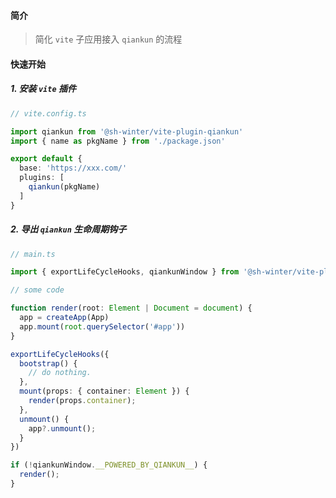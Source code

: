 #### 简介

> 简化 `vite` 子应用接入 `qiankun` 的流程

#### 快速开始

##### 1. 安装 `vite` 插件
```ts
// vite.config.ts

import qiankun from '@sh-winter/vite-plugin-qiankun'
import { name as pkgName } from './package.json'

export default {
  base: 'https://xxx.com/'
  plugins: [
    qiankun(pkgName)
  ]
}
```

##### 2. 导出 `qiankun` 生命周期钩子
```ts
// main.ts

import { exportLifeCycleHooks, qiankunWindow } from '@sh-winter/vite-plugin-qiankun'

// some code

function render(root: Element | Document = document) {
  app = createApp(App)
  app.mount(root.querySelector('#app'))
}

exportLifeCycleHooks({
  bootstrap() {
    // do nothing.
  },
  mount(props: { container: Element }) {
    render(props.container);
  },
  unmount() {
    app?.unmount();
  }
})

if (!qiankunWindow.__POWERED_BY_QIANKUN__) {
  render();
}
```